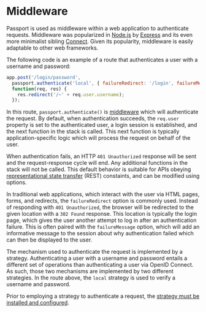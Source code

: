 # Middleware

Passport is used as middleware within a web application to authenticate
requests.  Middleware was popularized in [Node.js](https://nodejs.org/) by
[Express](https://expressjs.com/) and its even more minimalist sibling [Connect](https://github.com/senchalabs/connect).
Given its popularity, middleware is easily adaptable to other web frameworks.

The following code is an example of a route that authenticates a user with a
username and password:

```javascript
app.post('/login/password',
  passport.authenticate('local', { failureRedirect: '/login', failureMessage: true }),
  function(req, res) {
    res.redirect('/~' + req.user.username);
  });
```

In this route, `passport.authenticate()` is [middleware](https://expressjs.com/en/guide/using-middleware.html)
which will authenticate the request.  By default, when authentication succeeds,
the `req.user` property is set to the authenticated user, a login session is
established, and the next function in the stack is called.  This next function
is typically application-specific logic which will process the request on behalf
of the user.

When authentication fails, an HTTP `401 Unauthorized` response will be sent and
the request-response cycle will end.  Any additional functions in the stack will
not be called.  This default behavior is suitable for APIs obeying [representational state transfer](https://en.wikipedia.org/wiki/Representational_state_transfer)
(REST) constaints, and can be modified using options.

In traditional web applications, which interact with the user via HTML pages,
forms, and redirects, the `failureRedirect` option is commonly used.  Instead
of responding with `401 Unauthorized`, the browser will be redirected to the
given location with a `302 Found` response.  This location is typically the
login page, which gives the user another attempt to log in after an
authentication failure.  This is often paired with the `failureMessage` option,
which will add an informative message to the session about why authentication
failed which can then be displayed to the user.

The mechanism used to authenticate the request is implemented by a strategy.
Authenticating a user with a username and password entails a different set of
operations than authenticating a user via OpenID Connect.  As such, those two
mechanisms are implemented by two different strategies.  In the route above, the
`local` strategy is used to verify a username and password.

Prior to employing a strategy to authenticate a request, the [strategy must be
installed and configured](/concepts/authentication/strategies/).
